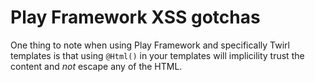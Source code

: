 # Play Framework XSS gotchas

One thing to note when using Play Framework and specifically Twirl templates is that using `@Html()` in your templates will implicility trust the content and *not* escape any of the HTML.